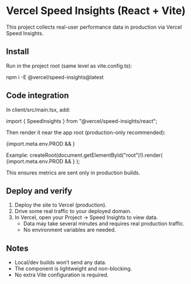 # Vercel Speed Insights (React + Vite)

This project collects real-user performance data in production via Vercel Speed Insights.

## Install

Run in the project root (same level as vite.config.ts):

npm i -E @vercel/speed-insights@latest

## Code integration

In client/src/main.tsx, add:

import { SpeedInsights } from "@vercel/speed-insights/react";

Then render it near the app root (production-only recommended):

{import.meta.env.PROD && <SpeedInsights />}

Example:
createRoot(document.getElementById("root")!).render(
  <HelmetProvider>
    <App />
    {import.meta.env.PROD && <SpeedInsights />}
  </HelmetProvider>
);

This ensures metrics are sent only in production builds.

## Deploy and verify

1. Deploy the site to Vercel (production).
2. Drive some real traffic to your deployed domain.
3. In Vercel, open your Project → Speed Insights to view data.
   - Data may take several minutes and requires real production traffic.
   - No environment variables are needed.

## Notes

- Local/dev builds won’t send any data.
- The component is lightweight and non-blocking.
- No extra Vite configuration is required.